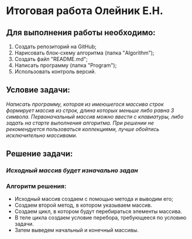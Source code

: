 # Итоговая работа Олейник Е.Н.

## Для выполнения работы необходимо:

1. Создать репозиторий на GitHub; 
2. Нарисовать блок-схему алгоритма (папка "Algorithm");
3. Создать файл "README.md";
4. Написать программу (папка "Program");
5. Использовать контроль версий.

## Условие задачи:
*Написать программу, которая из имеюшегося массива строк формирует массив из строк, длина которых меньше либо равна 3 символа. Первоначальный массив можно ввести с клавиатуры, либо задать на старте выполнения алгоритма. При решении не рекомендуется пользоваться коллекциями, лучше обойтись исключительно массивами.* 

## Решение задачи:
### *Исходный массив будет изначально задан*
### Алгоритм решения:
* Исходный массив создаем с помощью метода и выводим его;
* Создаем второй метод, в котором указываем массив.
* Создаем цикл, в котором будут перебираться элементы массива.
* В теле цикла создаем условие перебора, требующееся по условию задачи.
* Затем выведем начальный и конечный массивы.
